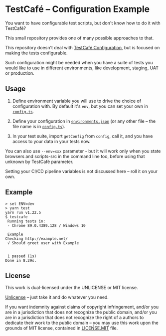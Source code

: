 # TestCafé – Configuration Example

You want to have configurable test scripts,
but don't know how to do it with TestCafé?

This small repository provides one of many possible approaches to that.

This repository doesn't deal with [TestCafé
Configuration](https://devexpress.github.io/testcafe/documentation/reference/configuration-file.html),
but is focused on making the tests configurable.

Such configuration might be needed when you have a suite of tests you would
like to use in different environments, like development, staging, UAT or
production.

## Usage

1. Define environment variable you will use to drive the choice of
   configuration with. By default it's `env`, but you can set your
   own in [`config.ts`](./config.ts).

2. Define your configuration in [`environments.json`](./environments.json) (or any other
   file – the file name is in [`config.ts`](./config.ts)).

3. In your test suite, import `getConfig` from `config`, call it,
   and you have access to your data in your tests now.

You can also use `--env=xxx` parameter - but it will work only when you state browsers
and scripts-src in the command line too, before using that unknown by TestCafé parameter.

Setting your CI/CD pipeline variables is not discussed here – roll it on your own.

## Example

```
> set ENV=dev
> yarn test
yarn run v1.22.5
$ testcafe
 Running tests in:
 - Chrome 89.0.4389.128 / Windows 10

 Example
Checking http://example.net/
 √ Should greet user with Example


 1 passed (1s)
Done in 8.29s.
```

## License

This work is dual-licensed under the UNLICENSE or MIT license.

[Unlicense](./LICENSE) – just take it and do whatever you need.

If you want indemnity against claims of copyright infringement, and/or you are
in a jurisdiction that does not recognize the public domain, and/or you are in
a jurisdiction that does not recognize the right of a authors to dedicate their
work to the public domain – you may use this work upon the grounds of MIT
license, contained in [LICENSE.MIT](./LICENSE.MIT) file.

